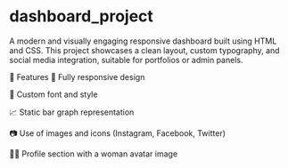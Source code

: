 # dashboard_project
A modern and visually engaging responsive dashboard built using HTML and CSS. This project showcases a clean layout, custom typography, and social media integration, suitable for portfolios or admin panels.

🚀 Features
📱 Fully responsive design

🎨 Custom font and style

📈 Static bar graph representation

📷 Use of images and icons (Instagram, Facebook, Twitter)

👩‍💼 Profile section with a woman avatar image
